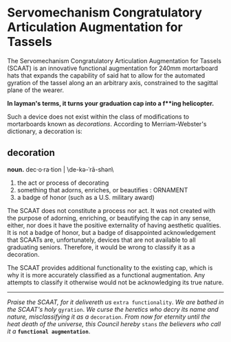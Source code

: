 # Servomechanism Congratulatory Articulation Augmentation for Tassels

The Servomechanism Congratulatory Articulation Augmentation for Tassels (SCAAT) is an innovative functional augmentation for 240mm mortarboard hats that expands the capability of said hat to allow for the automated gyration of the tassel along an an arbitrary axis, constrained to the sagittal plane of the wearer. 

**In layman's terms, it turns your graduation cap into a f\*\*ing helicopter.**

Such a device does not exist within the class of modifications to mortarboards known as _decorations_. According to Merriam-Webster's dictionary, a decoration is:

## decoration

**noun.** dec·​o·​ra·​tion | \\de-kə-ˈrā-shən\\

1. the act or process of decorating
2. something that adorns, enriches, or beautifies : ORNAMENT
3. a badge of honor (such as a U.S. military award)

The SCAAT does not constitute a process nor act. It was not created with the purpose of adorning, enriching, or beautifying the cap in any sense, either, nor does it have the positive externality of having aesthetic qualities. It is not a badge of honor, but a badge of disappointed acknowledgement that SCAATs are, unfortunately, devices that are not available to all graduating seniors. Therefore, it would be wrong to classify it as a decoration.

The SCAAT provides additional functionality to the existing cap, which is why it is more accurately classified as a functional augmentation. Any attempts to classify it otherwise would not be acknowledging its true nature.

---

_Praise the SCAAT, for it delivereth us_ `extra functionality`. _We are bathed in the SCAAT's holy_ `gyration`. _We curse the heretics who decry its name and nature, misclassifying it as a_ `decoration`. _From now for eternity until the heat death of the universe, this Council hereby_ `stans` _the believers who call it a_ **`functional augmentation`**.


